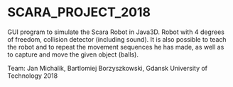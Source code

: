 # SCARA_PROJECT_2018

GUI program to simulate the Scara Robot in Java3D.
Robot with 4 degrees of freedom, collision detector (including sound). It is also possible to teach the robot and to repeat the movement sequences he has made, as well as to capture and move the given object (balls).

Team:
Jan Michalik,
Bartlomiej Borzyszkowski,
Gdansk University of Technology 2018
